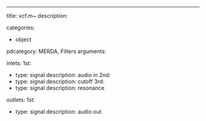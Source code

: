 ---
title: vcf.m~
description:

categories:
 - object

pdcategory: MERDA, Filters
arguments:

inlets:
  1st:
  - type: signal
    description: audio in
  2nd:
  - type: signal
    description: cutoff
  3rd:
  - type: signal
    description: resonance

outlets:
  1st:
  - type: signal
    description: audio out
